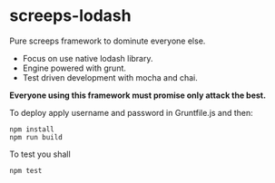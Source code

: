 # screeps-lodash

Pure screeps framework to dominute everyone else.

 - Focus on use native lodash library.
 - Engine powered with grunt.
 - Test driven development with mocha and chai.

**Everyone using this framework must promise only attack the best.**

To deploy apply username and password in Gruntfile.js and then:

```shell
npm install
npm run build
```

To test you shall

```shell
npm test
```
